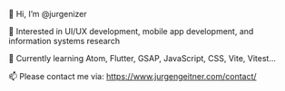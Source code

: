 👋 Hi, I’m @jurgenizer

👀 Interested in UI/UX development, mobile app development, and information systems research

🌱 Currently learning Atom, Flutter, GSAP, JavaScript, CSS, Vite, Vitest...

📫 Please contact me via: https://www.jurgengeitner.com/contact/

<!---
jurgenizer/jurgenizer is a ✨ special ✨ repository because its `README.md` (this file) appears on your GitHub profile.
You can click the Preview link to take a look at your changes.
--->
